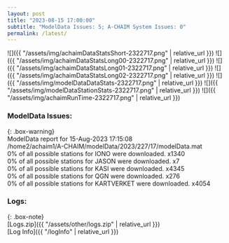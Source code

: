 ```yaml
---
layout: post
title: "2023-08-15 17:00:00"
subtitle: "ModelData Issues: 5; A-CHAIM System Issues: 0"
permalink: /latest/
---
```


![]({{ "/assets/img/achaimDataStatsShort-2322717.png" | relative_url }})
![]({{ "/assets/img/achaimDataStatsLong00-2322717.png" | relative_url }})
![]({{ "/assets/img/achaimDataStatsLong01-2322717.png" | relative_url }})
![]({{ "/assets/img/achaimDataStatsLong02-2322717.png" | relative_url }})
![]({{ "/assets/img/modelDataDataStats-2322717.png" | relative_url }})
![]({{ "/assets/img/modelDataStationStats-2322717.png" | relative_url }})
![]({{ "/assets/img/achaimRunTime-2322717.png" | relative_url }})


### ModelData Issues:  
  
{: .box-warning}  
 ModelData report for 15-Aug-2023 17:15:08   
 /home2/achaim1/A-CHAIM/modelData/2023/227/17/modelData.mat   
 0% of all possible stations for IONO were downloaded. x1340   
 0% of all possible stations for JASON were downloaded. x7   
 0% of all possible stations for KASI were downloaded. x4345   
 0% of all possible stations for QGN were downloaded. x276   
 0% of all possible stations for KARTVERKET were downloaded. x4054   
  


### Logs:  
  
{: .box-note}  
[Logs.zip]({{ "/assets/other/logs.zip" | relative_url }})  
[Log Info]({{ "/logInfo" | relative_url }})  

